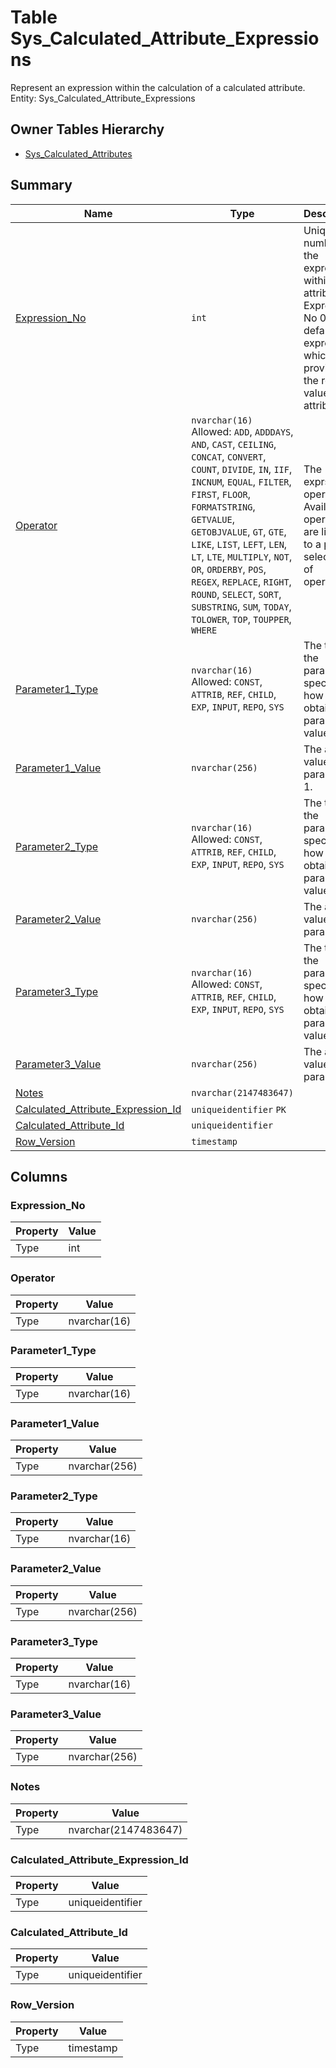 # Table Sys_Calculated_Attribute_Expressions

Represent an expression within the calculation of a calculated attribute. Entity: Sys_Calculated_Attribute_Expressions

## Owner Tables Hierarchy

* [Sys_Calculated_Attributes](Sys_Calculated_Attributes.md)

## Summary

| Name | Type | Description |
| - | - | --- |
|[Expression_No](#expression_no)|`int` |Unique number of the expression within the attribute. Expression No 0 is the default expression, which provides the result value of the attribute.|
|[Operator](#operator)|`nvarchar(16)` Allowed: `ADD`, `ADDDAYS`, `AND`, `CAST`, `CEILING`, `CONCAT`, `CONVERT`, `COUNT`, `DIVIDE`, `IN`, `IIF`, `INCNUM`, `EQUAL`, `FILTER`, `FIRST`, `FLOOR`, `FORMATSTRING`, `GETVALUE`, `GETOBJVALUE`, `GT`, `GTE`, `LIKE`, `LIST`, `LEFT`, `LEN`, `LT`, `LTE`, `MULTIPLY`, `NOT`, `OR`, `ORDERBY`, `POS`, `REGEX`, `REPLACE`, `RIGHT`, `ROUND`, `SELECT`, `SORT`, `SUBSTRING`, `SUM`, `TODAY`, `TOLOWER`, `TOP`, `TOUPPER`, `WHERE`|The exprssion operator. Available operators are limited to a pre-selected list of operators.|
|[Parameter1_Type](#parameter1_type)|`nvarchar(16)` Allowed: `CONST`, `ATTRIB`, `REF`, `CHILD`, `EXP`, `INPUT`, `REPO`, `SYS`|The type of the parameter specifies how to obtain the parameter value.|
|[Parameter1_Value](#parameter1_value)|`nvarchar(256)` |The actual value of parameter 1.|
|[Parameter2_Type](#parameter2_type)|`nvarchar(16)` Allowed: `CONST`, `ATTRIB`, `REF`, `CHILD`, `EXP`, `INPUT`, `REPO`, `SYS`|The type of the parameter specifies how to obtain the parameter value.|
|[Parameter2_Value](#parameter2_value)|`nvarchar(256)` |The actual value of the parameter.|
|[Parameter3_Type](#parameter3_type)|`nvarchar(16)` Allowed: `CONST`, `ATTRIB`, `REF`, `CHILD`, `EXP`, `INPUT`, `REPO`, `SYS`|The type of the parameter specifies how to obtain the parameter value.|
|[Parameter3_Value](#parameter3_value)|`nvarchar(256)` |The actual value of the parameter.|
|[Notes](#notes)|`nvarchar(2147483647)` ||
|[Calculated_Attribute_Expression_Id](#calculated_attribute_expression_id)|`uniqueidentifier` `PK`||
|[Calculated_Attribute_Id](#calculated_attribute_id)|`uniqueidentifier` ||
|[Row_Version](#row_version)|`timestamp` ||

## Columns

### Expression_No

| Property | Value |
| - | - |
|Type|int|

### Operator

| Property | Value |
| - | - |
|Type|nvarchar(16)|

### Parameter1_Type

| Property | Value |
| - | - |
|Type|nvarchar(16)|

### Parameter1_Value

| Property | Value |
| - | - |
|Type|nvarchar(256)|

### Parameter2_Type

| Property | Value |
| - | - |
|Type|nvarchar(16)|

### Parameter2_Value

| Property | Value |
| - | - |
|Type|nvarchar(256)|

### Parameter3_Type

| Property | Value |
| - | - |
|Type|nvarchar(16)|

### Parameter3_Value

| Property | Value |
| - | - |
|Type|nvarchar(256)|

### Notes

| Property | Value |
| - | - |
|Type|nvarchar(2147483647)|

### Calculated_Attribute_Expression_Id

| Property | Value |
| - | - |
|Type|uniqueidentifier|

### Calculated_Attribute_Id

| Property | Value |
| - | - |
|Type|uniqueidentifier|

### Row_Version

| Property | Value |
| - | - |
|Type|timestamp|


